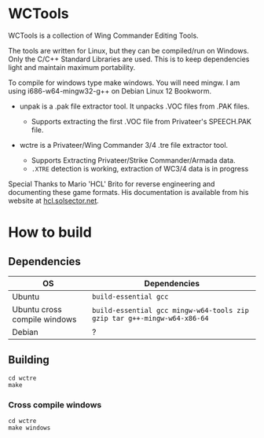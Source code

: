 # WCTools

WCTools is a collection of Wing Commander Editing Tools.

The tools are written for Linux, but they can be compiled/run on Windows. Only the C/C++ Standard Libraries are used. This is to keep dependencies light and maintain maximum portability.

To compile for windows type make windows. You will need mingw. I am using i686-w64-mingw32-g++ on Debian Linux 12 Bookworm.
- unpak is a .pak file extractor tool. It unpacks .VOC files from .PAK files. 
  - Supports extracting the first .VOC file from Privateer's SPEECH.PAK file.

- wctre is a Privateer/Wing Commander 3/4 .tre file extractor tool. 
  - Supports Extracting Privateer/Strike Commander/Armada data.
  - `.XTRE` detection is working, extraction of WC3/4 data is in progress

Special Thanks to Mario 'HCL' Brito for reverse engineering and documenting these game formats. His documentation is available from his website at [hcl.solsector.net](https://hcl.solsector.net). 

# How to build

## Dependencies

| OS | Dependencies | 
| --- | --- | 
| Ubuntu | `build-essential gcc` | 
| Ubuntu cross compile windows | `build-essential gcc mingw-w64-tools zip gzip tar g++-mingw-w64-x86-64` | 
| Debian | ? |

## Building

```
cd wctre
make
```

### Cross compile windows

```
cd wctre
make windows
```
